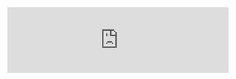 <iframe allowfullscreen="" frameborder="0" height="auto" scrolling="no" src="https://mitsuelisa.shinyapps.io/NAP-Country-Tracking/" width="100%"></iframe>
